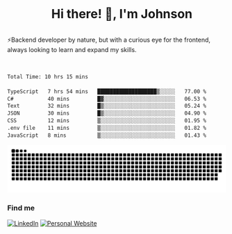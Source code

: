 <div id="user-content-toc">
  <ul align="center">
    <summary><h1 style="display: inline-block">Hi there! 👋, I'm Johnson</h1></summary>
  </ul>
</div>

⚡Backend developer by nature, but with a curious eye for the frontend, always looking to learn and expand my skills.

<br>


<!--START_SECTION:waka-->

```txt
Total Time: 10 hrs 15 mins

TypeScript   7 hrs 54 mins   ███████████████████▒░░░░░   77.00 %
C#           40 mins         █▓░░░░░░░░░░░░░░░░░░░░░░░   06.53 %
Text         32 mins         █▒░░░░░░░░░░░░░░░░░░░░░░░   05.24 %
JSON         30 mins         █▒░░░░░░░░░░░░░░░░░░░░░░░   04.90 %
CSS          12 mins         ▒░░░░░░░░░░░░░░░░░░░░░░░░   01.95 %
.env file    11 mins         ▒░░░░░░░░░░░░░░░░░░░░░░░░   01.82 %
JavaScript   8 mins          ▒░░░░░░░░░░░░░░░░░░░░░░░░   01.43 %
```

<!--END_SECTION:waka-->


<img  src="https://github.com/1999AZZAR/1999AZZAR/blob/main/resources/img/grid-snake.svg"
       alt="snake" /></a>

### Find me
<a href="https://www.linkedin.com/in/dusabe-johnson" target="_blank"><img src="https://img.shields.io/badge/LinkedIn-%230077B5.svg?&style=flat&logo=linkedin&logoColor=white" alt="LinkedIn"></a>
‎‎ [![Personal Website](https://img.shields.io/badge/visit-Johnson.rw-blue)](https://johnson.rw/)
